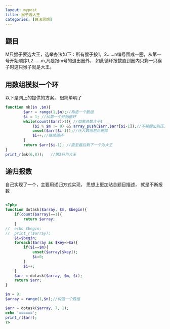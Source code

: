 ```yaml
---
layout: mypost
title: 猴子选大王
categories: [算法思想]
---
```


## 题目

M只猴子要选大王，选举办法如下：所有猴子按1，2……n编号围成一圈，从第一号开始顺序1,2……m,凡是报m号的退出圈外， 如此循环报数直到圈内只剩一只猴子时这只猴子就是大王。

## 用数组模拟一个环

以下是网上的提供的方案， 很简单明了

````php
function mk($n ,$m){
        $arr = range(1,$n);//构造一个数组
        $i = 1; //从第一个开始循环
        while(count($arr)>1){ //如果总数大于1
            ($i % $m != 0) && array_push($arr,$arr[$i-1]);//不被踢出则压入数组尾部
            unset($arr[$i-1]);//压入数组然后删除
            $i++;//继续循环
        }  
        return $arr[$i-1]; //直至最后剩下一个为大王 
}
print_r(mk(6,8));   //第3只为大王

````

## 递归报数

自己实现了一个，主要用递归方式实现， 思想上更加贴合题目描述， 就是不断报数

````php

<?php
function dotask($array, $m, $begin){
	if(count($array)==1){
		return $array;
	}
// 	echo $begin;
// 	print_r($array);
	$i=$begin;
	foreach($array as $key=>$a){
		if($i==$m){
			unset($array[$key]);
			$i=0;
		}
		$i++;
	}
	$arr = dotask($array, $m, $i);
	return $arr;
}

$n = 9;
$array = range(1,$n);//构造一个数组

$arr = dotask($array, 7, 1);
echo '======';
print_r($arr);
?>

````
